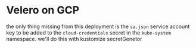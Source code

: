 # Velero on GCP

the only thing missing from this deployment is the `sa.json` service account key to be added to the `cloud-credentials` secret in the `kube-system` namespace. we'll do this with kustomize secretGenetor